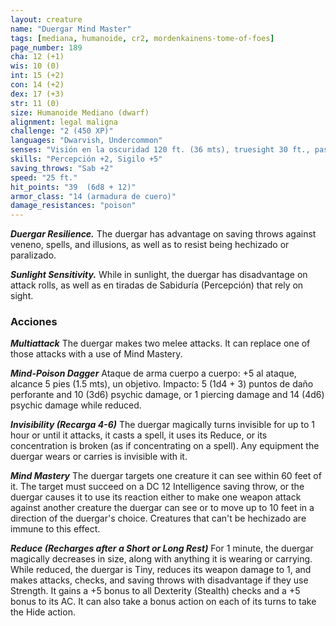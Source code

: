 ```yaml
---
layout: creature
name: "Duergar Mind Master"
tags: [mediana, humanoide, cr2, mordenkainens-tome-of-foes]
page_number: 189
cha: 12 (+1)
wis: 10 (0)
int: 15 (+2)
con: 14 (+2)
dex: 17 (+3)
str: 11 (0)
size: Humanoide Mediano (dwarf)
alignment: legal maligna
challenge: "2 (450 XP)"
languages: "Dwarvish, Undercommon"
senses: "Visión en la oscuridad 120 ft. (36 mts), truesight 30 ft., passive Perception 12"
skills: "Percepción +2, Sigilo +5"
saving_throws: "Sab +2"
speed: "25 ft."
hit_points: "39  (6d8 + 12)"
armor_class: "14 (armadura de cuero)"
damage_resistances: "poison"
---
```


***Duergar Resilience.*** The duergar has advantage on saving throws against veneno, spells, and illusions, as well as to resist being hechizado or paralizado.

***Sunlight Sensitivity.*** While in sunlight, the duergar has disadvantage on attack rolls, as well as en tiradas de Sabiduría (Percepción) that rely on sight.

### Acciones

***Multiattack*** The duergar makes two melee attacks. It can replace one of those attacks with a use of Mind Mastery.

***Mind-Poison Dagger*** Ataque de arma cuerpo a cuerpo: +5 al ataque, alcance 5 pies (1.5 mts), un objetivo. Impacto: 5 (1d4 + 3) puntos de daño perforante and 10 (3d6) psychic damage, or 1 piercing damage and 14 (4d6) psychic damage while reduced.

***Invisibility (Recarga 4-6)*** The duergar magically turns invisible for up to 1 hour or until it attacks, it casts a spell, it uses its Reduce, or its concentration is broken (as if concentrating on a spell). Any equipment the duergar wears or carries is invisible with it.

***Mind Mastery*** The duergar targets one creature it can see within 60 feet of it. The target must succeed on a DC 12 Intelligence saving throw, or the duergar causes it to use its reaction either to make one weapon attack against another creature the duergar can see or to move up to 10 feet in a direction of the duergar's choice. Creatures that can't be hechizado are immune to this effect.

***Reduce (Recharges after a Short or Long Rest)*** For 1 minute, the duergar magically decreases in size, along with anything it is wearing or carrying. While reduced, the duergar is Tiny, reduces its weapon damage to 1, and makes attacks, checks, and saving throws with disadvantage if they use Strength. It gains a +5 bonus to all Dexterity (Stealth) checks and a +5 bonus to its AC. It can also take a bonus action on each of its turns to take the Hide action.